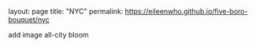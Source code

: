 layout: page
title: "NYC"
permalink: https://eileenwho.github.io/five-boro-bouquet/nyc

add image
all-city bloom

